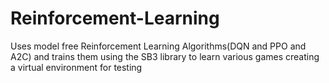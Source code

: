 # Reinforcement-Learning
Uses model free Reinforcement Learning Algorithms(DQN and PPO and A2C) and trains them using the SB3 library to learn various games creating a virtual environment for testing
